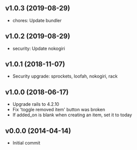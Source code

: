 ## v1.0.3 (2019-08-29)

- chores: Update bundler

## v1.0.2 (2019-08-29)

- security: Update nokogiri

## v1.0.1 (2018-11-07)

- Security upgrade: sprockets, loofah, nokogiri, rack

## v1.0.0 (2018-06-17)

- Upgrade rails to 4.2.10
- Fix 'toggle removed item' button was broken
- If added_on is blank when creating an item, set it to today

## v0.0.0 (2014-04-14)

- Initial commit

